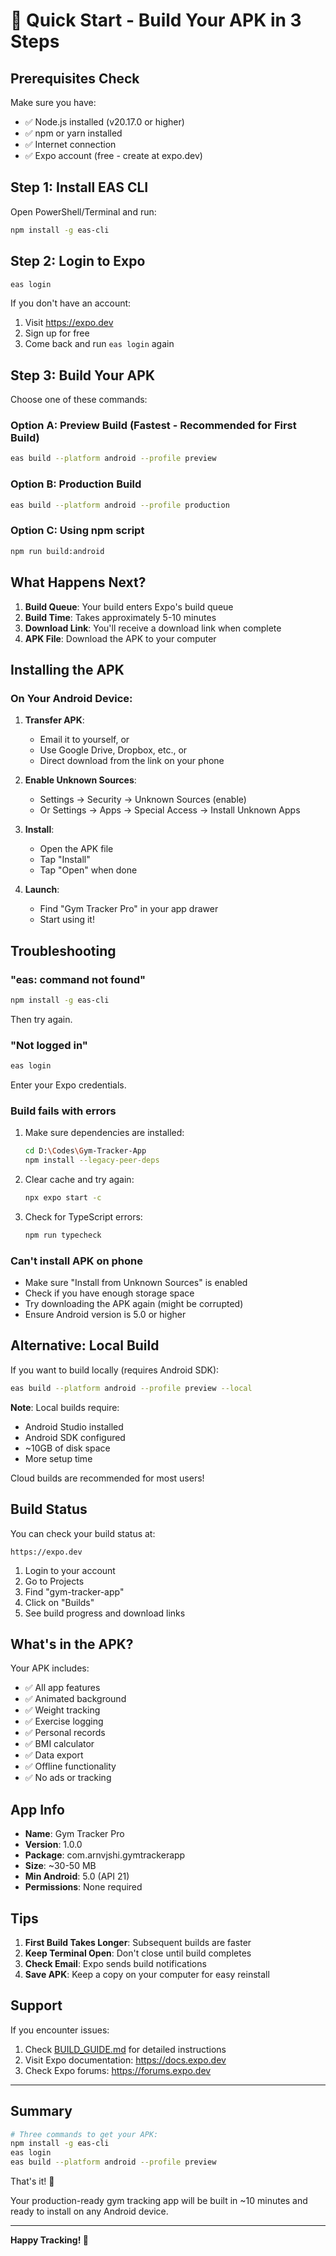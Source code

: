 # 🚀 Quick Start - Build Your APK in 3 Steps

## Prerequisites Check

Make sure you have:
- ✅ Node.js installed (v20.17.0 or higher)
- ✅ npm or yarn installed
- ✅ Internet connection
- ✅ Expo account (free - create at expo.dev)

## Step 1: Install EAS CLI

Open PowerShell/Terminal and run:

```bash
npm install -g eas-cli
```

## Step 2: Login to Expo

```bash
eas login
```

If you don't have an account:
1. Visit https://expo.dev
2. Sign up for free
3. Come back and run `eas login` again

## Step 3: Build Your APK

Choose one of these commands:

### Option A: Preview Build (Fastest - Recommended for First Build)
```bash
eas build --platform android --profile preview
```

### Option B: Production Build
```bash
eas build --platform android --profile production
```

### Option C: Using npm script
```bash
npm run build:android
```

## What Happens Next?

1. **Build Queue**: Your build enters Expo's build queue
2. **Build Time**: Takes approximately 5-10 minutes
3. **Download Link**: You'll receive a download link when complete
4. **APK File**: Download the APK to your computer

## Installing the APK

### On Your Android Device:

1. **Transfer APK**: 
   - Email it to yourself, or
   - Use Google Drive, Dropbox, etc., or
   - Direct download from the link on your phone

2. **Enable Unknown Sources**:
   - Settings → Security → Unknown Sources (enable)
   - Or Settings → Apps → Special Access → Install Unknown Apps

3. **Install**:
   - Open the APK file
   - Tap "Install"
   - Tap "Open" when done

4. **Launch**:
   - Find "Gym Tracker Pro" in your app drawer
   - Start using it!

## Troubleshooting

### "eas: command not found"
```bash
npm install -g eas-cli
```
Then try again.

### "Not logged in"
```bash
eas login
```
Enter your Expo credentials.

### Build fails with errors
1. Make sure dependencies are installed:
   ```bash
   cd D:\Codes\Gym-Tracker-App
   npm install --legacy-peer-deps
   ```

2. Clear cache and try again:
   ```bash
   npx expo start -c
   ```

3. Check for TypeScript errors:
   ```bash
   npm run typecheck
   ```

### Can't install APK on phone
- Make sure "Install from Unknown Sources" is enabled
- Check if you have enough storage space
- Try downloading the APK again (might be corrupted)
- Ensure Android version is 5.0 or higher

## Alternative: Local Build

If you want to build locally (requires Android SDK):

```bash
eas build --platform android --profile preview --local
```

**Note**: Local builds require:
- Android Studio installed
- Android SDK configured
- ~10GB of disk space
- More setup time

Cloud builds are recommended for most users!

## Build Status

You can check your build status at:
```
https://expo.dev
```

1. Login to your account
2. Go to Projects
3. Find "gym-tracker-app"
4. Click on "Builds"
5. See build progress and download links

## What's in the APK?

Your APK includes:
- ✅ All app features
- ✅ Animated background
- ✅ Weight tracking
- ✅ Exercise logging
- ✅ Personal records
- ✅ BMI calculator
- ✅ Data export
- ✅ Offline functionality
- ✅ No ads or tracking

## App Info

- **Name**: Gym Tracker Pro
- **Version**: 1.0.0
- **Package**: com.arnvjshi.gymtrackerapp
- **Size**: ~30-50 MB
- **Min Android**: 5.0 (API 21)
- **Permissions**: None required

## Tips

1. **First Build Takes Longer**: Subsequent builds are faster
2. **Keep Terminal Open**: Don't close until build completes
3. **Check Email**: Expo sends build notifications
4. **Save APK**: Keep a copy on your computer for easy reinstall

## Support

If you encounter issues:
1. Check [BUILD_GUIDE.md](./BUILD_GUIDE.md) for detailed instructions
2. Visit Expo documentation: https://docs.expo.dev
3. Check Expo forums: https://forums.expo.dev

---

## Summary

```bash
# Three commands to get your APK:
npm install -g eas-cli
eas login
eas build --platform android --profile preview
```

That's it! 🎉

Your production-ready gym tracking app will be built in ~10 minutes and ready to install on any Android device.

---

**Happy Tracking! 💪**
